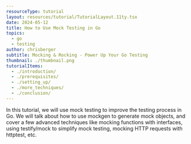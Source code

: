 ```yaml
---
resourceType: tutorial
layout: resources/tutorial/TutorialLayout.11ty.tsx
date: 2024-05-12
title: How to Use Mock Testing in Go
topics:
  - go
  - testing
author: chrisberger
subtitle: Mocking & Rocking - Power Up Your Go Testing
thumbnail: ./thumbnail.png
tutorialItems:
  - ./introduction/
  - ./prerequisites/
  - ./setting_up/
  - ./more_techniques/
  - ./conclusion/
---
```


In this tutorial, we will use mock testing to improve the testing process in Go. We will talk about how to use mockgen to generate mock objects, and cover a few advanced techniques like mocking functions with interfaces, using testify/mock to simplify mock testing, mocking HTTP requests with httptest, etc.
